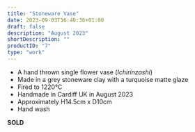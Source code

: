 ```yaml
---
title: "Stoneware Vase"
date: 2023-09-03T16:40:36+01:00
draft: false
description: "August 2023"
shortDescription: ""
productID: "7"
type: "work"
---
```


- A hand thrown single flower vase (*Ichirinzashi*)
- Made in a grey stoneware clay with a turquoise matte glaze
- Fired to 1220&deg;C
- Handmade in Cardiff UK in August 2023
- Approximately H14.5cm x D10cm
- Hand wash

**SOLD**